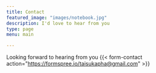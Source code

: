 ```yaml
---
title: Contact
featured_image: "images/notebook.jpg"
description: I'd love to hear from you
type: page
menu: main

---
```


Looking forward to hearing from you 
{{< form-contact action="https://formspree.io/taisukapha@gmail.com"  >}}
